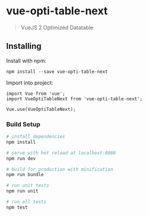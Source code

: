 # vue-opti-table-next

> VueJS 2 Optimized Datatable

## Installing

Install with npm:
```
npm install --save vue-opti-table-next
```

Import into project:
```
import Vue from 'vue';
import VueOptiTableNext from 'vue-opti-table-next';

Vue.use(VueOptiTableNext);
```

### Build Setup

``` bash
# install dependencies
npm install

# serve with hot reload at localhost:8080
npm run dev

# build for production with minification
npm run bundle

# run unit tests
npm run unit

# run all tests
npm test
```